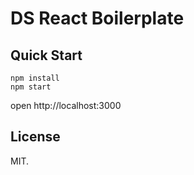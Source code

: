 # DS React Boilerplate

## Quick Start

```
npm install
npm start
```

open http://localhost:3000


## License

MIT.
